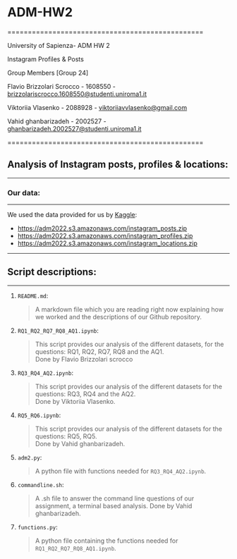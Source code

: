 # ADM-HW2

================================================

University of Sapienza- ADM HW 2 

Instagram Profiles & Posts 

Group Members [Group 24]


Flavio Brizzolari Scrocco - 1608550 - brizzolariscrocco.1608550@studenti.uniroma1.it

Viktoriia Vlasenko - 2088928 - viktoriiavvlasenko@gmail.com  

Vahid ghanbarizadeh - 2002527 - ghanbarizadeh.2002527@studenti.uniroma1.it 

================================================

## Analysis of Instagram posts, profiles & locations:

------------------------------------------------

### Our data:

--------------------------------------------------

We used the data provided for us by [Kaggle](https://www.kaggle.com/datasets/shmalex/instagram-dataset?select=instagram_profiles.csv):

* <https://adm2022.s3.amazonaws.com/instagram_posts.zip>  
* <https://adm2022.s3.amazonaws.com/instagram_profiles.zip>  
* <https://adm2022.s3.amazonaws.com/instagram_locations.zip>  

-----------------------------------------------------

## Script descriptions:

---------------------------------------------------

1. `README.md`:
   
   > A markdown file which you are reading right now explaining how we worked and the descriptions of our Github repository.

2. `RQ1_RQ2_RQ7_RQ8_AQ1.ipynb`:
   
   >This script provides our analysis of the different datasets, for the questions: RQ1, RQ2, RQ7, RQ8 and the AQ1.  
   >Done by Flavio Brizzolari scrocco

3. `RQ3_RQ4_AQ2.ipynb`:
   
   >This script provides our analysis of the different datasets for the questions: RQ3, RQ4 and the AQ2.  
   >Done by Viktoriia Vlasenko.
   
4. `RQ5_RQ6.ipynb`:
   
   >This script provides our analysis of the different datasets for the questions: RQ5, RQ5.  
   >Done by Vahid ghanbarizadeh.

3. `adm2.py`:
   
   > A python file with functions needed for `RQ3_RQ4_AQ2.ipynb`.
    
4. `commandline.sh`:
    
    >A .sh file to answer the command line questions of our assignment, a terminal based analysis.
    >Done by Vahid ghanbarizadeh.

2. `functions.py`:
   
   >A python file containing the functions needed for `RQ1_RQ2_RQ7_RQ8_AQ1.ipynb`.
